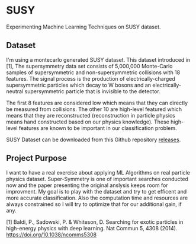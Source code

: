 # SUSY
Experimenting Machine Learning Techniques on SUSY dataset.

##  Dataset

I'm using a montecarlo generated SUSY dataset. This dataset introduced in [1], The supersymmetry data set consists of 5,000,000 Monte-Carlo samples of supersymmetric and non-supersymmetric collisions with 18 features. The signal process is the production of electrically-charged supersymmetric particles which decay to W bosons and an electrically-neutral supersymmetric particle that is invisible to the detector. 

The first 8 features are considered low which means that they can directly be measured from collisions. The other 10 are high-level featured which means that they are reconstructed (reconstruction in particle physics means hand constructed based on our physics knowledge). These high-level features are known to be important in our classification problem. 

SUSY Dataset can be downloaded from this Github repository [releases](https://github.com/MohamedElashri/SUSY/releases/tag/1). 

## Project Purpose 

I want to have a real exercise about applying ML Algorithms on real particle physics dataset. Super-Symmetry is one of important searches conducted now and the paper presenting the original anslysis keeps room for improvment. My goal is to play with the dataset and try to get efficent and more accurate classification. Also the computation time and resources are always constrained so I will try to optimize that for our additional gain, if any. 




[1] Baldi, P., Sadowski, P. & Whiteson, D. Searching for exotic particles in high-energy physics with deep learning. Nat Commun 5, 4308 (2014). https://doi.org/10.1038/ncomms5308

